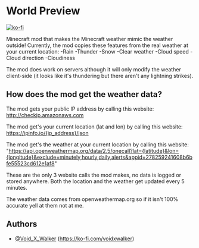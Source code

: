 # World Preview
[![ko-fi](https://ko-fi.com/img/githubbutton_sm.svg)](https://ko-fi.com/voidxwalker)

Minecraft mod that makes the Minecraft weather mimic the weather outside!
Currently, the mod copies these features from the real weather at your current location:
-Rain
-Thunder
-Snow 
-Clear weather
-Cloud speed
-Cloud direction
-Cloudiness

The mod does work on servers although it will only modify the weather client-side (it looks like it's thundering but there aren't any lightning strikes).

## How does the mod get the weather data?

The mod gets your public IP address by calling this website: http://checkip.amazonaws.com

The mod get's your current location (lat and lon) by calling this website: https://ipinfo.io/{ip_address}/json

The mod get's the weather at your current location by calling this website: "https://api.openweathermap.org/data/2.5/onecall?lat={latitude}&lon={longitude}&exclude=minutely,hourly,daily,alerts&appid=278259241608b6bfe55523cd612e1af8"

These are the only 3 website calls the mod makes, no data is logged or stored anywhere.
Both the location and the weather get updated every 5 minutes.

The weather data comes from openweathermap.org so if it isn't 100% accurate yell at them not at me.

## Authors

- [@Void_X_Walker](https://www.github.com/voidxwalker) (https://ko-fi.com/voidxwalker)

